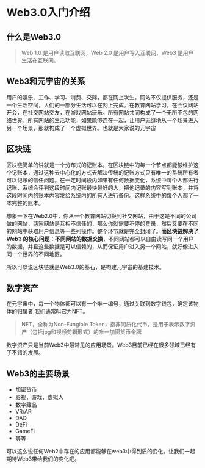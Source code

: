 # Web3.0入门介绍

## 什么是Web3.0
> Web 1.0 是用户读取互联网，Web 2.0 是用户写入互联网，Web3 是用户生活在互联网。

## **Web3和元宇宙的关系**

用户的娱乐、工作、学习、消费、交际，都在网上发生。网站不仅提供服务，还是一个生活空间，人们的一部分生活可以在网上完成。在教育网站学习，在会议网站开会，在社交网站交友，在游戏网站玩乐。所有网站共同构成了一个无所不包的网络世界。所有网站的生活功能，如果能够连在一起，让用户无缝地从一个场景进入另一个场景，那就构成了一个虚拟世界。也就是大家说的元宇宙

## 区块链
区块链简单的讲就是一个分布式的记账本。在区块链中的每一个节点都能够维护这个记账本，通过这种去中心化的方式去解决传统的记账方式只有唯一的系统所有者可以记账的信任问题。在一定时间段内如果有任何数据变化，系统中每个人都进行记账，系统会评判这段时间内记账最快最好的人，把他记录的内容写到账本，并将这段时间内的账本内容发给系统内的所有人进行备份。这样系统中的每个人都了一本完整的账本。


想象一下在Web2.0中，你从一个教育网站切换到社交网站，由于这是不同的公司做的网站，两家网站是互相不信任的，那么你就需要不停的登录，然后又要在不同的网站中获取用户信息等一些列操作。整个环节就是完全封闭了。**而区块链解决了 Web3 的核心问题：不同网站的数据交换**，不同网站都可以自由读写同一个用户的数据，并且这些数据是可以信赖的，从而保证用户进入另一个网站，就好像进入同一个世界的不同地区。

所以可以说区块链就是Web3.0的基石，是构建元宇宙的基建技术。

## 数字资产
在元宇宙中，每一个物体都可以有一个唯一编号，通过关联到数字钱包，确定该物体的归属者,我们通常叫它为NFT。
> NFT，全称为Non-Fungible Token，指非同质化代币，是用于表示数字资产（包括jpg和视频剪辑形式）的唯一加密货币令牌

数字资产只是当前Web3中最常见的应用场景。Web3目前已经在很多领域已经有了不错的发展。

## Web3的主要场景

* 加密货币
* 影视，游戏，虚拟人
* 数字藏品
* VR/AR
* DAO
* DeFi
* GameFi
* 等等

可以这么说任何Web2中存在的应用都能够在web3中得到质的变化。让我们一起期待Web3带给我们的变化吧。
